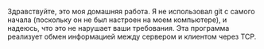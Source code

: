 Здравствуйте, это моя домашняя работа. Я не использовал git с самого начала (поскольку он не был настроен на моем компьютере), и надеюсь, что это не нарушает ваши требования.
Эта программа реализует обмен информацией между сервером и клиентом через TCP.

